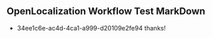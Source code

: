 ## OpenLocalization Workflow Test MarkDown
* 34ee1c6e-ac4d-4ca1-a999-d20109e2fe94 
thanks!<!--HONumber=Mar16_HO2-->
